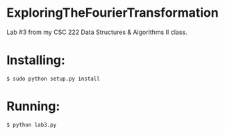# ExploringTheFourierTransformation
Lab #3 from my CSC 222 Data Structures &amp; Algorithms II class.

Installing:
=======

`$ sudo python setup.py install`

Running:
=======

`$ python lab3.py`
